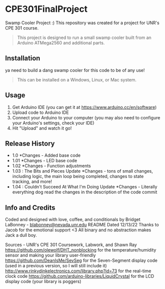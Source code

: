 # CPE301FinalProject
Swamp Cooler Project :)
This repository was created for a project for UNR's CPE 301 course.
> This project is designed to run a small swamp cooler built from an Arduino ATMega2560 and additional parts.

## Installation
ya need to build a dang swamp cooler for this code to be of any use!
> This can be installed on a Windows, Linux, or Mac system.

## Usage
1. Get Arduino IDE (you can get it at https://www.arduino.cc/en/software)
2. Upload code to Arduino IDE
3. Connect your Arduino to your computer (you may also need to configure your Arduino's settings, check your IDE)
4. Hit "Upload" and watch it go!

## Release History
- 1.0
  *Changes - Added base code
- 1.01
  *Changes - LED base code
- 1.02
  *Changes - Function adjustments
- 1.03 : The Bits and Pieces Update
  *Changes - tons of small changes, including logic, the main loop being completed, changes to state tracking, and more!
- 1.04 : Couldn't Succeed At What I'm Doing Update
  *Changes - Literally everything dog read the changes in the description of the code commit


## Info and Credits
Coded and designed with love, coffee, and conditionals by Bridget LaBonney - blabonney@nevada.unr.edu
README Dated 12/13/22
Thanks to Jacob for the emotional support <3
All binary and no abstraction makes Jack a dull boy.


Sources - 
UNR's CPE 301 Coursework, Labwork, and Shawn Ray
https://github.com/olewolf/DHT_nonblocking for the temperature/humidity sensor and making your library user-friendly
https://github.com/DeanIsMe/SevSeg for the Seven-Segment display code (used in a previous version, so I will still include it)
http://www.rinkydinkelectronics.com/library.php?id=73 for the real-time clock code
https://github.com/arduino-libraries/LiquidCrystal for the LCD display code (your library is poggers)
